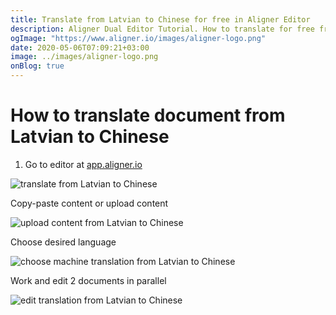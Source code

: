 ```yaml
---
title: Translate from Latvian to Chinese for free in Aligner Editor
description: Aligner Dual Editor Tutorial. How to translate for free from Latvian to Chinese. Aligner is multilingual document management platform. 
ogImage: "https://www.aligner.io/images/aligner-logo.png"
date: 2020-05-06T07:09:21+03:00
image: ../images/aligner-logo.png
onBlog: true
---
```


# How to translate document from Latvian to Chinese

1. Go to editor at [app.aligner.io](https://app.aligner.io "Aligner App web page")

![translate from Latvian to Chinese](../aligner-blank-editor.png "translate from Latvian to Chinese")

Copy-paste content or upload content

![upload content from Latvian to Chinese](../aligner-uploaded-document.png "upload content from Latvian to Chinese")

Choose desired language

![choose machine translation from Latvian to Chinese](../aligner-language-dropdown.png "choose machine translation from Latvian to Chinese")

Work and edit 2 documents in parallel

![edit translation from Latvian to Chinese](../aligner-double-sitded-editor.png "edit translation from Latvian to Chinese")

